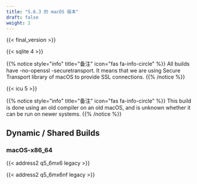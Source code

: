 ```yaml
---
title: "5.6.3 的 macOS 版本"
draft: false
weight: 2
---
```


{{< final_version >}}

{{< sqlite 4 >}}

{{% notice style="info" title="备注"  icon="fas fa-info-circle" %}}
All builds have -no-openssl -securetransport. It means that we are using Secure Transport library of macOS to provide SSL connections.
{{% /notice %}}

{{< icu 5 >}}

{{% notice style="info" title="备注"  icon="fas fa-info-circle" %}}
This build is done using an old compiler on an old macOS, and is unknown whether it can be run on newer systems.
{{% /notice %}}

## Dynamic / Shared Builds

### macOS-x86_64

{{< address2 q5_6mx6 legacy >}}

{{< address2 q5_6mx6nf legacy >}}
